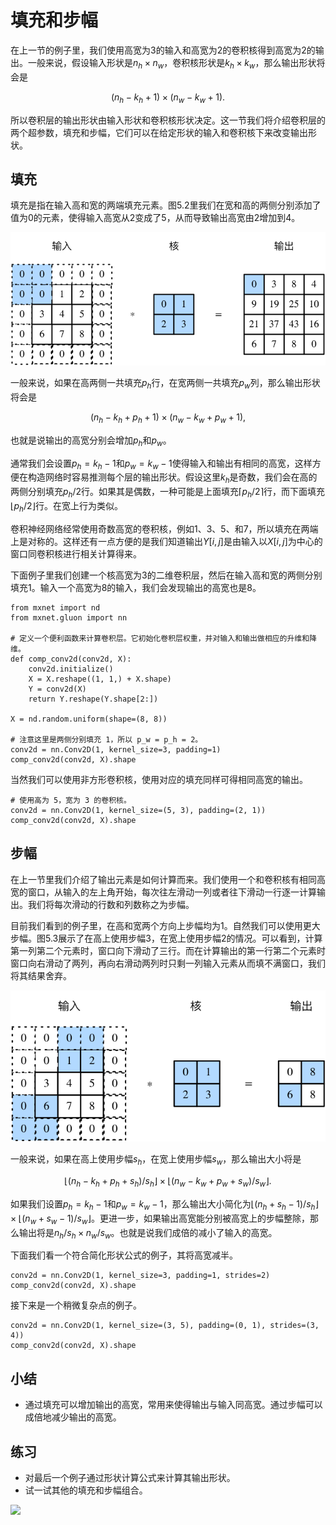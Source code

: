 # 填充和步幅

在上一节的例子里，我们使用高宽为3的输入和高宽为2的卷积核得到高宽为2的输出。一般来说，假设输入形状是$n_h\times n_w$，卷积核形状是$k_h\times k_w$，那么输出形状将会是

$$(n_h-k_h+1) \times (n_w-k_w+1).$$

所以卷积层的输出形状由输入形状和卷积核形状决定。这一节我们将介绍卷积层的两个超参数，填充和步幅，它们可以在给定形状的输入和卷积核下来改变输出形状。

## 填充

填充是指在输入高和宽的两端填充元素。图5.2里我们在宽和高的两侧分别添加了值为0的元素，使得输入高宽从2变成了5，从而导致输出高宽由2增加到4。

![在输入的高和宽两侧分别填充了0的二维相关计算。](../img/conv_pad.svg)

一般来说，如果在高两侧一共填充$p_h$行，在宽两侧一共填充$p_w$列，那么输出形状将会是

$$(n_h-k_h+p_h+1)\times(n_w-k_w+p_w+1),$$

也就是说输出的高宽分别会增加$p_h$和$p_w$。

通常我们会设置$p_h=k_h-1$和$p_w=k_w-1$使得输入和输出有相同的高宽，这样方便在构造网络时容易推测每个层的输出形状。假设这里$k_h$是奇数，我们会在高的两侧分别填充$p_h/2$行。如果其是偶数，一种可能是上面填充$\lceil p_h/2\rceil$行，而下面填充$\lfloor p_h/2\rfloor$行。在宽上行为类似。

卷积神经网络经常使用奇数高宽的卷积核，例如1、3、5、和7，所以填充在两端上是对称的。这样还有一点方便的是我们知道输出$Y[i,j]$是由输入以$X[i,j]$为中心的窗口同卷积核进行相关计算得来。

下面例子里我们创建一个核高宽为3的二维卷积层，然后在输入高和宽的两侧分别填充1。输入一个高宽为8的输入，我们会发现输出的高宽也是8。

```{.python .input  n=1}
from mxnet import nd
from mxnet.gluon import nn

# 定义一个便利函数来计算卷积层。它初始化卷积层权重，并对输入和输出做相应的升维和降维。
def comp_conv2d(conv2d, X):
    conv2d.initialize()
    X = X.reshape((1, 1,) + X.shape)
    Y = conv2d(X)
    return Y.reshape(Y.shape[2:])

X = nd.random.uniform(shape=(8, 8))

# 注意这里是两侧分别填充 1，所以 p_w = p_h = 2。
conv2d = nn.Conv2D(1, kernel_size=3, padding=1)
comp_conv2d(conv2d, X).shape
```

当然我们可以使用非方形卷积核，使用对应的填充同样可得相同高宽的输出。

```{.python .input  n=2}
# 使用高为 5，宽为 3 的卷积核。
conv2d = nn.Conv2D(1, kernel_size=(5, 3), padding=(2, 1))
comp_conv2d(conv2d, X).shape
```

## 步幅

在上一节里我们介绍了输出元素是如何计算而来。我们使用一个和卷积核有相同高宽的窗口，从输入的左上角开始，每次往左滑动一列或者往下滑动一行逐一计算输出。我们将每次滑动的行数和列数称之为步幅。

目前我们看到的例子里，在高和宽两个方向上步幅均为1。自然我们可以使用更大步幅。图5.3展示了在高上使用步幅3，在宽上使用步幅2的情况。可以看到，计算第一列第二个元素时，窗口向下滑动了三行。而在计算输出的第一行第二个元素时窗口向右滑动了两列，再向右滑动两列时只剩一列输入元素从而填不满窗口，我们将其结果舍弃。

![高上使用步幅3，宽上使用步幅2。](../img/conv_stride.svg)

一般来说，如果在高上使用步幅$s_h$，在宽上使用步幅$s_w$，那么输出大小将是

$$\lfloor(n_h-k_h+p_h+s_h)/s_h\rfloor \times \lfloor(n_w-k_w+p_w+s_w)/s_w\rfloor.$$

如果我们设置$p_h=k_h-1$和$p_w=k_w-1$，那么输出大小简化为$\lfloor(n_h+s_h-1)/s_h\rfloor \times \lfloor(n_w+s_w-1)/s_w\rfloor$。更进一步，如果输出高宽能分别被高宽上的步幅整除，那么输出将是$n_h/s_h \times n_w/s_w$。也就是说我们成倍的减小了输入的高宽。

下面我们看一个符合简化形状公式的例子，其将高宽减半。

```{.python .input}
conv2d = nn.Conv2D(1, kernel_size=3, padding=1, strides=2)
comp_conv2d(conv2d, X).shape
```

接下来是一个稍微复杂点的例子。

```{.python .input  n=3}
conv2d = nn.Conv2D(1, kernel_size=(3, 5), padding=(0, 1), strides=(3, 4))
comp_conv2d(conv2d, X).shape
```

## 小结

* 通过填充可以增加输出的高宽，常用来使得输出与输入同高宽。通过步幅可以成倍地减少输出的高宽。

## 练习

- 对最后一个例子通过形状计算公式来计算其输出形状。
- 试一试其他的填充和步幅组合。



![](../img/qr_padding-and-strides.svg)
